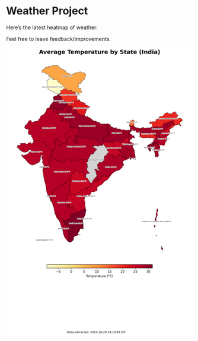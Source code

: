 # Weather Project

Here’s the latest heatmap of weather:

Feel free to leave feedback/improvements.

![India Heatmap](docs/assets/india_heatmap.png?v=01D30F)
